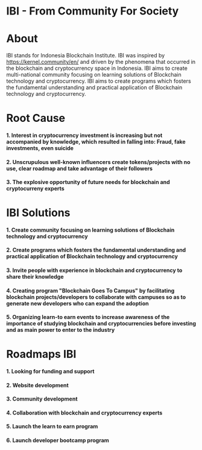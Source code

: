 # IBI - From Community For Society

# About
IBI stands for Indonesia Blockchain Institute. IBI was inspired by https://kernel.community/en/ and driven by the phenomena that occurred in the blockchain and cryptocurrency space in Indonesia. IBI aims to create multi-national community focusing on learning solutions of Blockchain technology and cryptocurrency. IBI aims to create programs which fosters the fundamental understanding and practical application of Blockchain technology and cryptocurrency.

# Root Cause
#### 1. Interest in cryptocurrency investment is increasing but not accompanied by knowledge, which resulted in falling into: Fraud, fake investments, even suicide
#### 2. Unscrupulous well-known influencers create tokens/projects with no use, clear roadmap and take advantage of their followers
#### 3. The explosive opportunity of future needs for blockchain and cryptocurreny experts

# IBI Solutions
#### 1. Create community focusing on learning solutions of Blockchain technology and cryptocurrency
#### 2. Create programs which fosters the fundamental understanding and practical application of Blockchain technology and cryptocurrency
#### 3. Invite people with experience in blockchain and cryptocurrency to share their knowledge
#### 4. Creating program "Blockchain Goes To Campus" by facilitating blockchain projects/developers to collaborate with campuses so as to generate new developers who can expand the adoption
#### 5. Organizing learn-to earn events to increase awareness of the importance of studying blockchain and cryptocurrencies before investing and as main power to enter to the industry

# Roadmaps IBI
#### 1. Looking for funding and support
#### 2. Website development
#### 3. Community development
#### 4. Collaboration with blockchain and cryptocurrency experts
#### 5. Launch the learn to earn program
#### 6. Launch developer bootcamp program
